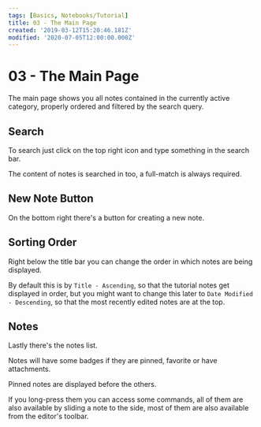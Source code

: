 ```yaml
---
tags: [Basics, Notebooks/Tutorial]
title: 03 - The Main Page
created: '2019-03-12T15:20:46.181Z'
modified: '2020-07-05T12:00:00.000Z'
---
```


# 03 - The Main Page

The main page shows you all notes contained in the currently active category, properly ordered and filtered by the search query.

## Search

To search just click on the top right icon and type something in the search bar.

The content of notes is searched in too, a full-match is always required.

## New Note Button

On the bottom right there's a button for creating a new note.

## Sorting Order

Right below the title bar you can change the order in which notes are being displayed.

By default this is by `Title - Ascending`, so that the tutorial notes get displayed in order, but you might want to change this later to `Date Modified - Descending`, so that the most recently edited notes are at the top.

## Notes

Lastly there's the notes list.

Notes will have some badges if they are pinned, favorite or have attachments.

Pinned notes are displayed before the others.

If you long-press them you can access some commands, all of them are also available by sliding a note to the side, most of them are also available from the editor's toolbar.
